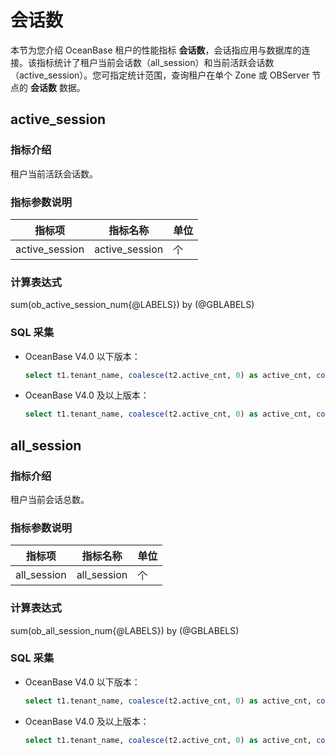 # 会话数

本节为您介绍 OceanBase 租户的性能指标 **会话数**，会话指应用与数据库的连接。该指标统计了租户当前会话数（all_session）和当前活跃会话数（active_session）。您可指定统计范围，查询租户在单个 Zone 或 OBServer 节点的 **会话数** 数据。

## active_session

### 指标介绍

租户当前活跃会话数。

### 指标参数说明

|    **指标项**     |    **指标名称**    | **单位** |
|----------------|----------------|--------|
| active_session | active_session | 个      |

### 计算表达式

sum(ob_active_session_num{@LABELS}) by (@GBLABELS)

### SQL 采集

* OceanBase V4.0 以下版本：

  ```sql
  select t1.tenant_name, coalesce(t2.active_cnt, 0) as active_cnt, coalesce(t2.all_cnt, 0) as all_cnt from (select tenant_name from v$unit) t1 left join (select count(`state`='ACTIVE' OR NULL) as active_cnt, count(1) as all_cnt, tenant as tenant_name from __all_virtual_processlist where svr_ip = ? and svr_port = ? group by tenant) t2 on t1.tenant_name = t2.tenant_name
  ```

* OceanBase V4.0 及以上版本：

  ```sql
  select t1.tenant_name, coalesce(t2.active_cnt, 0) as active_cnt, coalesce(t2.all_cnt, 0) as all_cnt from (select tenant_name from dba_ob_tenants where tenant_type <> 'META') t1 left join (select count(`state`='ACTIVE' OR NULL) as active_cnt, count(1) as all_cnt, tenant as tenant_name from V$OB_PROCESSLIST where svr_ip = ? and svr_port = ? group by tenant) t2 on t1.tenant_name = t2.tenant_name
  ```

## all_session

### 指标介绍

租户当前会话总数。

### 指标参数说明

|   **指标项**   |  **指标名称**   | **单位** |
|-------------|-------------|--------|
| all_session | all_session | 个      |

### 计算表达式

sum(ob_all_session_num{@LABELS}) by (@GBLABELS)

### SQL 采集

* OceanBase V4.0 以下版本：

  ```sql
  select t1.tenant_name, coalesce(t2.active_cnt, 0) as active_cnt, coalesce(t2.all_cnt, 0) as all_cnt from (select tenant_name from v$unit) t1 left join (select count(`state`='ACTIVE' OR NULL) as active_cnt, count(1) as all_cnt, tenant as tenant_name from __all_virtual_processlist where svr_ip = ? and svr_port = ? group by tenant) t2 on t1.tenant_name = t2.tenant_name
  ```

* OceanBase V4.0 及以上版本：

  ```sql
  select t1.tenant_name, coalesce(t2.active_cnt, 0) as active_cnt, coalesce(t2.all_cnt, 0) as all_cnt from (select tenant_name from dba_ob_tenants where tenant_type <> 'META') t1 left join (select count(`state`='ACTIVE' OR NULL) as active_cnt, count(1) as all_cnt, tenant as tenant_name from V$OB_PROCESSLIST where svr_ip = ? and svr_port = ? group by tenant) t2 on t1.tenant_name = t2.tenant_name
  ```
